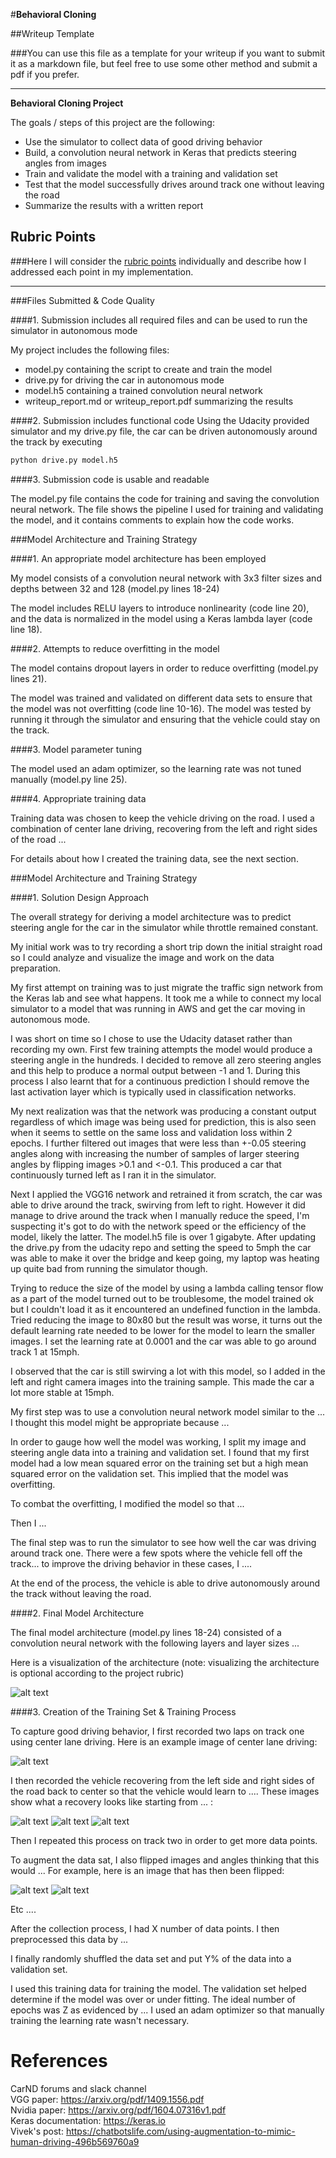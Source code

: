 #**Behavioral Cloning** 

##Writeup Template

###You can use this file as a template for your writeup if you want to submit it as a markdown file, but feel free to use some other method and submit a pdf if you prefer.

---

**Behavioral Cloning Project**

The goals / steps of this project are the following:
* Use the simulator to collect data of good driving behavior
* Build, a convolution neural network in Keras that predicts steering angles from images
* Train and validate the model with a training and validation set
* Test that the model successfully drives around track one without leaving the road
* Summarize the results with a written report


[//]: # (Image References)

[image1]: ./examples/placeholder.png "Model Visualization"
[image2]: ./examples/placeholder.png "Grayscaling"
[image3]: ./examples/placeholder_small.png "Recovery Image"
[image4]: ./examples/placeholder_small.png "Recovery Image"
[image5]: ./examples/placeholder_small.png "Recovery Image"
[image6]: ./examples/placeholder_small.png "Normal Image"
[image7]: ./examples/placeholder_small.png "Flipped Image"

## Rubric Points
###Here I will consider the [rubric points](https://review.udacity.com/#!/rubrics/432/view) individually and describe how I addressed each point in my implementation.  

---
###Files Submitted & Code Quality

####1. Submission includes all required files and can be used to run the simulator in autonomous mode

My project includes the following files:
* model.py containing the script to create and train the model
* drive.py for driving the car in autonomous mode
* model.h5 containing a trained convolution neural network 
* writeup_report.md or writeup_report.pdf summarizing the results

####2. Submission includes functional code
Using the Udacity provided simulator and my drive.py file, the car can be driven autonomously around the track by executing 
```sh
python drive.py model.h5
```

####3. Submission code is usable and readable

The model.py file contains the code for training and saving the convolution neural network. The file shows the pipeline I used for training and validating the model, and it contains comments to explain how the code works.

###Model Architecture and Training Strategy

####1. An appropriate model architecture has been employed

My model consists of a convolution neural network with 3x3 filter sizes and depths between 32 and 128 (model.py lines 18-24) 

The model includes RELU layers to introduce nonlinearity (code line 20), and the data is normalized in the model using a Keras lambda layer (code line 18). 

####2. Attempts to reduce overfitting in the model

The model contains dropout layers in order to reduce overfitting (model.py lines 21). 

The model was trained and validated on different data sets to ensure that the model was not overfitting (code line 10-16). The model was tested by running it through the simulator and ensuring that the vehicle could stay on the track.

####3. Model parameter tuning

The model used an adam optimizer, so the learning rate was not tuned manually (model.py line 25).

####4. Appropriate training data

Training data was chosen to keep the vehicle driving on the road. I used a combination of center lane driving, recovering from the left and right sides of the road ... 

For details about how I created the training data, see the next section. 

###Model Architecture and Training Strategy

####1. Solution Design Approach

The overall strategy for deriving a model architecture was to predict steering angle for the car in the simulator while throttle remained constant. 

My initial work was to try recording a short trip down the initial straight road so I could analyze and visualize the image and work on the data preparation. 

My first attempt on training was to just migrate the traffic sign network from the Keras lab and see what happens. It took me a while to connect my local simulator to a model that was running in AWS and get the car moving in autonomous mode. 

I was short on time so I chose to use the Udacity dataset rather than recording my own. First few training attempts the model would produce a steering angle in the hundreds. I decided to remove all zero steering angles and this help to produce a normal output between -1 and 1. During this process I also learnt that for a continuous prediction I should remove the last activation layer which is typically used in classification networks. 

My next realization was that the network was producing a constant output regardless of which image was being used for prediction, this is also seen when it seems to settle on the same loss and validation loss within 2 epochs. I further filtered out images that were less than +-0.05 steering angles along with increasing the number of samples of larger steering angles by flipping images >0.1 and <-0.1. This produced a car that continuously turned left as I ran it in the simulator. 

Next I applied the VGG16 network and retrained it from scratch, the car was able to drive around the track, swirving from left to right. However it did manage to drive around the track when I manually reduce the speed, I'm suspecting it's got to do with the network speed or the efficiency of the model, likely the latter. The model.h5 file is over 1 gigabyte. After updating the drive.py from the udacity repo and setting the speed to 5mph the car was able to make it over the bridge and keep going, my laptop was heating up quite bad from running the simulator though. 

Trying to reduce the size of the model by using a lambda calling tensor flow as a part of the model turned out to be troublesome, the model trained ok but I couldn't load it as it encountered an undefined function in the lambda. Tried reducing the image to 80x80 but the result was worse, it turns out the default learning rate needed to be lower for the model to learn the smaller images. I set the learning rate at 0.0001 and the car was able to go around track 1 at 15mph. 

I observed that the car is still swirving a lot with this model, so I added in the left and right camera images into the training sample. This made the car a lot more stable at 15mph. 


My first step was to use a convolution neural network model similar to the ... I thought this model might be appropriate because ...

In order to gauge how well the model was working, I split my image and steering angle data into a training and validation set. I found that my first model had a low mean squared error on the training set but a high mean squared error on the validation set. This implied that the model was overfitting. 

To combat the overfitting, I modified the model so that ...

Then I ... 

The final step was to run the simulator to see how well the car was driving around track one. There were a few spots where the vehicle fell off the track... to improve the driving behavior in these cases, I ....

At the end of the process, the vehicle is able to drive autonomously around the track without leaving the road.

####2. Final Model Architecture

The final model architecture (model.py lines 18-24) consisted of a convolution neural network with the following layers and layer sizes ...

Here is a visualization of the architecture (note: visualizing the architecture is optional according to the project rubric)

![alt text][image1]

####3. Creation of the Training Set & Training Process

To capture good driving behavior, I first recorded two laps on track one using center lane driving. Here is an example image of center lane driving:

![alt text][image2]

I then recorded the vehicle recovering from the left side and right sides of the road back to center so that the vehicle would learn to .... These images show what a recovery looks like starting from ... :

![alt text][image3]
![alt text][image4]
![alt text][image5]

Then I repeated this process on track two in order to get more data points.

To augment the data sat, I also flipped images and angles thinking that this would ... For example, here is an image that has then been flipped:

![alt text][image6]
![alt text][image7]

Etc ....

After the collection process, I had X number of data points. I then preprocessed this data by ...


I finally randomly shuffled the data set and put Y% of the data into a validation set. 

I used this training data for training the model. The validation set helped determine if the model was over or under fitting. The ideal number of epochs was Z as evidenced by ... I used an adam optimizer so that manually training the learning rate wasn't necessary.


# References
CarND forums and slack channel  
VGG paper: https://arxiv.org/pdf/1409.1556.pdf  
Nvidia paper: https://arxiv.org/pdf/1604.07316v1.pdf  
Keras documentation: https://keras.io  
Vivek's post:  https://chatbotslife.com/using-augmentation-to-mimic-human-driving-496b569760a9   